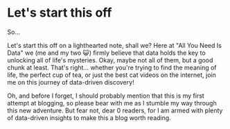 # Let's start this off

So...

Let's start this off on a lighthearted note, shall we? Here at "All You Need Is Data" we (me and my two 😺) firmly believe that data holds the key to unlocking all of life's mysteries. Okay, maybe not all of them, but a good chunk at least. That's right... whether you're trying to find the meaning of life, the perfect cup of tea, or just the best cat videos on the internet, join me on this journey of data-driven discovery!

Oh, and before I forget, I should probably mention that this is my first attempt at blogging, so please bear with me as I stumble my way through this new adventure. But fear not, dear 0 readers, for I am armed with plenty of data-driven insights to make this a blog worth reading.







